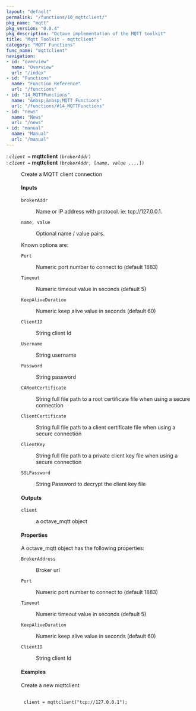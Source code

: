 ```yaml
---
layout: "default"
permalink: "/functions/10_mqttclient/"
pkg_name: "mqtt"
pkg_version: "0.0.4"
pkg_description: "Octave implementation of the MQTT toolkit"
title: "Mqtt Toolkit - mqttclient"
category: "MQTT Functions"
func_name: "mqttclient"
navigation:
- id: "overview"
  name: "Overview"
  url: "/index"
- id: "Functions"
  name: "Function Reference"
  url: "/functions"
- id: "14_MQTTFunctions"
  name: "&nbsp;&nbsp;MQTT Functions"
  url: "/functions/#14_MQTTFunctions"
- id: "news"
  name: "News"
  url: "/news"
- id: "manual"
  name: "Manual"
  url: "/manual"
---
```

<dl class="first-deftypefn">
<dt class="deftypefn" id="index-mqttclient"><span class="category-def">: </span><span><code class="def-type"><var class="var">client</var> =</code> <strong class="def-name">mqttclient</strong> <code class="def-code-arguments">(<var class="var">brokerAddr</var>)</code><a class="copiable-link" href='#index-mqttclient'></a></span></dt>
<dt class="deftypefnx def-cmd-deftypefn" id="index-mqttclient-1"><span class="category-def">: </span><span><code class="def-type"><var class="var">client</var> =</code> <strong class="def-name">mqttclient</strong> <code class="def-code-arguments">(<var class="var">brokerAddr</var>, [<var class="var">name</var>, <var class="var">value</var> ....])</code><a class="copiable-link" href='#index-mqttclient-1'></a></span></dt>
<dd><p>Create a MQTT client connection
</p>
<h4 class="subsubheading" id="Inputs">Inputs</h4>
<dl class="table">
<dt><code class="code">brokerAddr</code></dt>
<dd><p>Name or IP address with protocol. ie: tcp://127.0.0.1.
 </p></dd>
<dt><code class="code">name, value</code></dt>
<dd><p>Optional name / value pairs.
 </p></dd>
</dl>

<p>Known options are:
 </p><dl class="table">
<dt><code class="code">Port</code></dt>
<dd><p>Numeric port number to connect to (default 1883)
 </p></dd>
<dt><code class="code">Timeout</code></dt>
<dd><p>Numeric timeout value in seconds (default 5)
 </p></dd>
<dt><code class="code">KeepAliveDuration</code></dt>
<dd><p>Numeric keep alive value in seconds (default 60)
 </p></dd>
<dt><code class="code">ClientID</code></dt>
<dd><p>String client Id 
 </p></dd>
<dt><code class="code">Username</code></dt>
<dd><p>String username
 </p></dd>
<dt><code class="code">Password</code></dt>
<dd><p>String password
 </p></dd>
<dt><code class="code">CARootCertificate</code></dt>
<dd><p>String full file path to a root certificate file when using a secure connection
 </p></dd>
<dt><code class="code">ClientCertificate</code></dt>
<dd><p>String full file path to a client certificate file when using a secure connection
 </p></dd>
<dt><code class="code">ClientKey</code></dt>
<dd><p>String full file path to a private client key file when using a secure connection
 </p></dd>
<dt><code class="code">SSLPassword</code></dt>
<dd><p>String Password to decrypt the client key file
 </p></dd>
</dl>

<h4 class="subsubheading" id="Outputs">Outputs</h4>
<dl class="table">
<dt><code class="code">client</code></dt>
<dd><p>a octave_mqtt object
 </p></dd>
</dl>

<h4 class="subsubheading" id="Properties">Properties</h4>
<p>A octave_mqtt object has the following properties:
 </p><dl class="table">
<dt><code class="code">BrokerAddress</code></dt>
<dd><p>Broker url
 </p></dd>
<dt><code class="code">Port</code></dt>
<dd><p>Numeric port number to connect to (default 1883)
 </p></dd>
<dt><code class="code">Timeout</code></dt>
<dd><p>Numeric timeout value in seconds (default 5)
 </p></dd>
<dt><code class="code">KeepAliveDuration</code></dt>
<dd><p>Numeric keep alive value in seconds (default 60)
 </p></dd>
<dt><code class="code">ClientID</code></dt>
<dd><p>String client Id 
 </p></dd>
</dl>

<h4 class="subsubheading" id="Examples">Examples</h4>
<p>Create a new mqttclient
 </p><div class="example">
<pre class="example-preformatted"> <code class="code">
 client = mqttclient(&quot;tcp://127.0.0.1&quot;);
 </code>
 </pre></div>

</dd></dl>